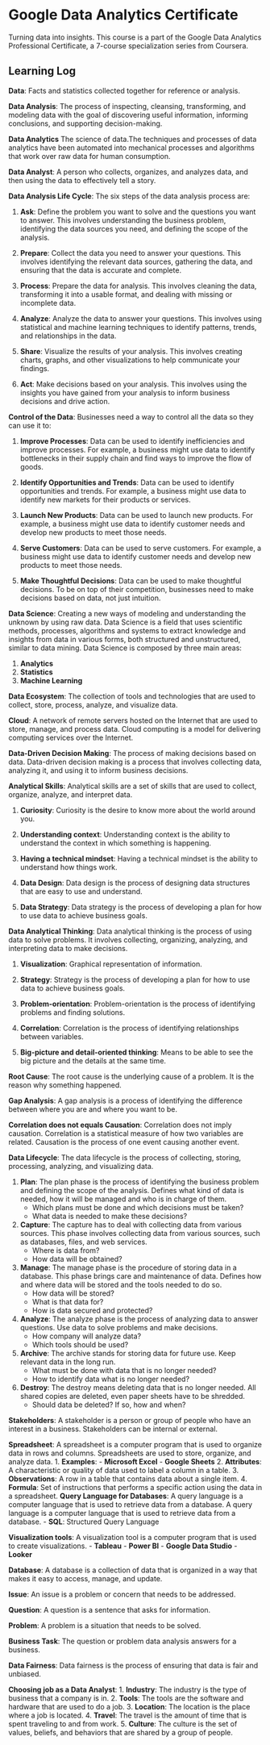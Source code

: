 # Google Data Analytics Certificate

Turning data into insights. This course is a part of the Google Data Analytics Professional Certificate, a 7-course specialization series from Coursera.

## Learning Log

**Data**: Facts and statistics collected together for reference or analysis.

**Data Analysis**: The process of inspecting, cleansing, transforming, and modeling data with the goal of discovering useful information, informing conclusions, and supporting decision-making.

**Data Analytics**
The science of data.The techniques and processes of data analytics have been automated into mechanical processes and algorithms that work over raw data for human consumption.

**Data Analyst**: A person who collects, organizes, and analyzes data, and then using the data to effectively tell a story.

**Data Analysis Life Cycle**:
The six steps of the data analysis process are:

  1. **Ask**:
  Define the problem you want to solve and the questions you want to answer. This involves understanding the business problem, identifying the data sources you need, and defining the scope of the analysis.

  2. **Prepare**:
    Collect the data you need to answer your questions. This involves identifying the relevant data sources, gathering the data, and ensuring that the data is accurate and complete.

  3. **Process**:
    Prepare the data for analysis. This involves cleaning the data, transforming it into a usable format, and dealing with missing or incomplete data.

  4. **Analyze**:
    Analyze the data to answer your questions. This involves using statistical and machine learning techniques to identify patterns, trends, and relationships in the data.

  5. **Share**:
    Visualize the results of your analysis. This involves creating charts, graphs, and other visualizations to help communicate your findings.

  6. **Act**:
    Make decisions based on your analysis. This involves using the insights you have gained from your analysis to inform business decisions and drive action.

**Control of the Data**:
Businesses need a way to control all the data so they can use it to:

  1. **Improve Processes**:
  Data can be used to identify inefficiencies and improve processes. For example, a business might use data to identify bottlenecks in their supply chain and find ways to improve the flow of goods.

  2. **Identify Opportunities and Trends**:
  Data can be used to identify opportunities and trends. For example, a business might use data to identify new markets for their products or services.

  3. **Launch New Products**:
  Data can be used to launch new products. For example, a business might use data to identify customer needs and develop new products to meet those needs.

  4. **Serve Customers**:
  Data can be used to serve customers. For example, a business might use data to identify customer needs and develop new products to meet those needs.

  5. **Make Thoughtful Decisions**:
  Data can be used to make thoughtful decisions. To be on top of their competition, businesses need to make decisions based on data, not just intuition.

**Data Science**:
Creating a new ways of modeling and understanding the unknown by using raw data. Data Science is a field that uses scientific methods, processes, algorithms and systems to extract knowledge and insights from data in various forms, both structured and unstructured, similar to data mining. Data Science is composed by three main areas:

  1. **Analytics**
  2. **Statistics**
  3. **Machine Learning**

**Data Ecosystem**:
The collection of tools and technologies that are used to collect, store, process, analyze, and visualize data.

**Cloud**:
A network of remote servers hosted on the Internet that are used to store, manage, and process data. Cloud computing is a model for delivering computing services over the Internet.

**Data-Driven Decision Making**:
The process of making decisions based on data. Data-driven decision making is a process that involves collecting data, analyzing it, and using it to inform business decisions.

**Analytical Skills**:
Analytical skills are a set of skills that are used to collect, organize, analyze, and interpret data.

1. **Curiosity**:
  Curiosity is the desire to know more about the world around you.

2. **Understanding context**:
  Understanding context is the ability to understand the context in which something is happening.

3. **Having a technical mindset**:
  Having a technical mindset is the ability to understand how things work.

4. **Data Design**:
  Data design is the process of designing data structures that are easy to use and understand.

5. **Data Strategy**:
  Data strategy is the process of developing a plan for how to use data to achieve business goals.

**Data Analytical Thinking**:
Data analytical thinking is the process of using data to solve problems. It involves collecting, organizing, analyzing, and interpreting data to make decisions.

1. **Visualization**:
  Graphical representation of information.

2. **Strategy**:
  Strategy is the process of developing a plan for how to use data to achieve business goals.

3. **Problem-orientation**:
  Problem-orientation is the process of identifying problems and finding solutions.

4. **Correlation**:
  Correlation is the process of identifying relationships between variables.

5. **Big-picture and detail-oriented thinking**:
  Means to be able to see the big picture and the details at the same time.

**Root Cause**:
The root cause is the underlying cause of a problem. It is the reason why something happened.

**Gap Analysis**:
A gap analysis is a process of identifying the difference between where you are and where you want to be.

**Correlation does not equals Causation**:
Correlation does not imply causation. Correlation is a statistical measure of how two variables are related. Causation is the process of one event causing another event.

**Data Lifecycle**:
The data lifecycle is the process of collecting, storing, processing, analyzing, and visualizing data.

1. **Plan**:
    The plan phase is the process of identifying the business problem and defining the scope of the analysis. Defines what kind of data is needed, how it will be managed and who is in charge of them.
    - Which plans must be done and which decisions must be taken?
    - What data is needed to make these decisions?
2. **Capture**:
    The capture has to deal with collecting data from various sources. This phase involves collecting data from various sources, such as databases, files, and web services.
    - Where is data from?
    - How data will be obtained?
3. **Manage**:
    The manage phase is the procedure of storing data in a database. This phase brings care and maintenance of data. Defines how and where data will be stored and the tools needed to do so.
    - How data will be stored?
    - What is that data for?
    - How is data secured and protected?
4. **Analyze**:
    The analyze phase is the process of analyzing data to answer questions. Use data to solve problems and make decisions.
    - How company will analyze data?
    - Which tools should be used?
5. **Archive**:
    The archive stands for storing data for future use. Keep relevant data in the long run.
    - What must be done with data that is no longer needed?
    - How to identify data what is no longer needed?
6. **Destroy**:
    The destroy means  deleting data that is no longer needed. All shared copies are deleted, even paper sheets have to be shredded.
    - Should data be deleted? If so, how and when?

**Stakeholders**:
A stakeholder is a person or group of people who have an interest in a business. Stakeholders can be internal or external.

**Spreadsheet**:
A spreadsheet is a computer program that is used to organize data in rows and columns. Spreadsheets are used to store, organize, and analyze data.
    1. **Examples**:
    - **Microsoft Excel**
    - **Google Sheets**
    2. **Attributes**:
        A characteristic or quality of data used to label a column in a table.
    3. **Observations**:
        A row in a table that contains data about a single item.
    4. **Formula**:
        Set of instructions that performs a specific action using the data in a spreadsheet.
**Query Language for Databases**:
A query language is a computer language that is used to retrieve data from a database. A query language is a computer language that is used to retrieve data from a database.
    - **SQL**: Structured Query Language

**Visualization tools**:
A visualization tool is a computer program that is used to create visualizations.
    - **Tableau**
    - **Power BI**
    - **Google Data Studio**
    - **Looker**

**Database**:
    A database is a collection of data that is organized in a way that makes it easy to access, manage, and update.

**Issue**:
    An issue is a problem or concern that needs to be addressed.

**Question**:
    A question is a sentence that asks for information.

**Problem**:
    A problem is a situation that needs to be solved.

**Business Task**:
    The question or problem data analysis answers for a business.

**Data Fairness**:
    Data fairness is the process of ensuring that data is fair and unbiased.

**Choosing job as a Data Analyst**:
    1. **Industry**:
        The industry is the type of business that a company is in.
    2. **Tools**:
        The tools are the software and hardware that are used to do a job.
    3. **Location**:
        The location is the place where a job is located.
    4. **Travel**:
        The travel is the amount of time that is spent traveling to and from work.
    5. **Culture**:
        The culture is the set of values, beliefs, and behaviors that are shared by a group of people.